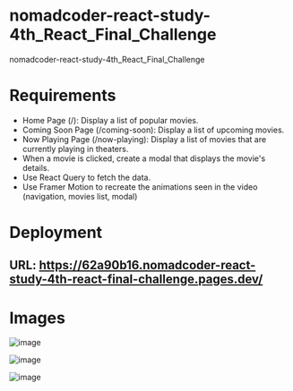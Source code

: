 # nomadcoder-react-study-4th_React_Final_Challenge

nomadcoder-react-study-4th_React_Final_Challenge

# Requirements

-   Home Page (/): Display a list of popular movies.
-   Coming Soon Page (/coming-soon): Display a list of upcoming movies.
-   Now Playing Page (/now-playing): Display a list of movies that are currently playing in theaters.
-   When a movie is clicked, create a modal that displays the movie's details.
-   Use React Query to fetch the data.
-   Use Framer Motion to recreate the animations seen in the video (navigation, movies list, modal)

# Deployment

## URL: https://62a90b16.nomadcoder-react-study-4th-react-final-challenge.pages.dev/


# Images
![image](https://github.com/jh0152park/nomadcoder-react-study-4th_React_Final_Challenge/assets/118165975/07921524-a71d-493b-be07-b35c39820961)

![image](https://github.com/jh0152park/nomadcoder-react-study-4th_React_Final_Challenge/assets/118165975/69850443-a2d2-40ca-8316-4f4fca0f01d2)

![image](https://github.com/jh0152park/nomadcoder-react-study-4th_React_Final_Challenge/assets/118165975/91f4b626-a77e-4e3a-b6d7-c351e7b2cfa9)


